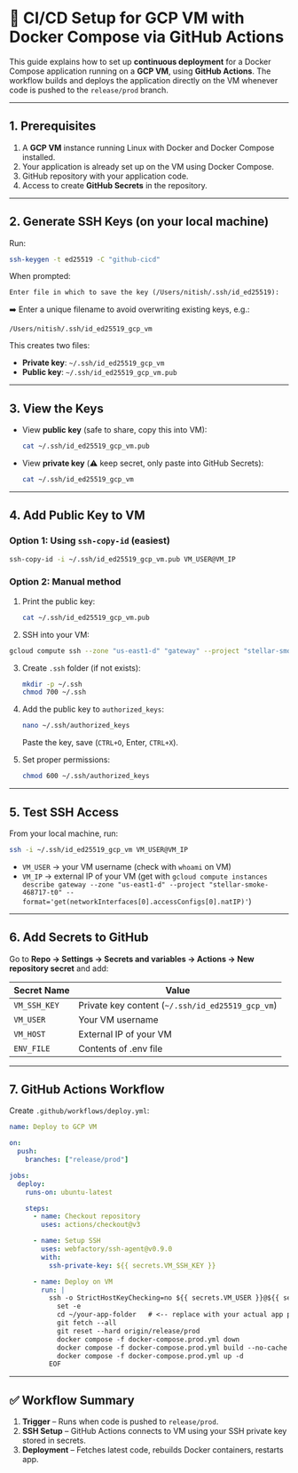 # 🚀 CI/CD Setup for GCP VM with Docker Compose via GitHub Actions

This guide explains how to set up **continuous deployment** for a Docker Compose application running on a **GCP VM**, using **GitHub Actions**. The workflow builds and deploys the application directly on the VM whenever code is pushed to the `release/prod` branch.

---

## 1. Prerequisites

1. A **GCP VM** instance running Linux with Docker and Docker Compose installed.
2. Your application is already set up on the VM using Docker Compose.
3. GitHub repository with your application code.
4. Access to create **GitHub Secrets** in the repository.

---

## 2. Generate SSH Keys (on your local machine)

Run:

```bash
ssh-keygen -t ed25519 -C "github-cicd"
```

When prompted:

```
Enter file in which to save the key (/Users/nitish/.ssh/id_ed25519):
```

➡️ Enter a unique filename to avoid overwriting existing keys, e.g.:

```
/Users/nitish/.ssh/id_ed25519_gcp_vm
```

This creates two files:

- **Private key**: `~/.ssh/id_ed25519_gcp_vm`
- **Public key**: `~/.ssh/id_ed25519_gcp_vm.pub`

---

## 3. View the Keys

- View **public key** (safe to share, copy this into VM):

  ```bash
  cat ~/.ssh/id_ed25519_gcp_vm.pub
  ```

- View **private key** (⚠️ keep secret, only paste into GitHub Secrets):

  ```bash
  cat ~/.ssh/id_ed25519_gcp_vm
  ```

---

## 4. Add Public Key to VM

### Option 1: Using `ssh-copy-id` (easiest)

```bash
ssh-copy-id -i ~/.ssh/id_ed25519_gcp_vm.pub VM_USER@VM_IP
```

### Option 2: Manual method

1. Print the public key:

   ```bash
   cat ~/.ssh/id_ed25519_gcp_vm.pub
   ```

2. SSH into your VM:

```bash
gcloud compute ssh --zone "us-east1-d" "gateway" --project "stellar-smoke-468717-t0"
```

3. Create `.ssh` folder (if not exists):

   ```bash
   mkdir -p ~/.ssh
   chmod 700 ~/.ssh
   ```

4. Add the public key to `authorized_keys`:

   ```bash
   nano ~/.ssh/authorized_keys
   ```

   Paste the key, save (`CTRL+O`, Enter, `CTRL+X`).

5. Set proper permissions:

   ```bash
   chmod 600 ~/.ssh/authorized_keys
   ```

---

## 5. Test SSH Access

From your local machine, run:

```bash
ssh -i ~/.ssh/id_ed25519_gcp_vm VM_USER@VM_IP
```

- `VM_USER` → your VM username (check with `whoami` on VM)
- `VM_IP` → external IP of your VM (get with `gcloud compute instances describe gateway --zone "us-east1-d" --project "stellar-smoke-468717-t0" --format='get(networkInterfaces[0].accessConfigs[0].natIP)'`)

---

## 6. Add Secrets to GitHub

Go to **Repo → Settings → Secrets and variables → Actions → New repository secret** and add:

| Secret Name  | Value                                            |
| ------------ | ------------------------------------------------ |
| `VM_SSH_KEY` | Private key content (`~/.ssh/id_ed25519_gcp_vm`) |
| `VM_USER`    | Your VM username                                 |
| `VM_HOST`    | External IP of your VM                           |
| `ENV_FILE`   | Contents of .env file                            |

---

## 7. GitHub Actions Workflow

Create `.github/workflows/deploy.yml`:

```yaml
name: Deploy to GCP VM

on:
  push:
    branches: ["release/prod"]

jobs:
  deploy:
    runs-on: ubuntu-latest

    steps:
      - name: Checkout repository
        uses: actions/checkout@v3

      - name: Setup SSH
        uses: webfactory/ssh-agent@v0.9.0
        with:
          ssh-private-key: ${{ secrets.VM_SSH_KEY }}

      - name: Deploy on VM
        run: |
          ssh -o StrictHostKeyChecking=no ${{ secrets.VM_USER }}@${{ secrets.VM_HOST }} << 'EOF'
            set -e
            cd ~/your-app-folder   # <-- replace with your actual app path
            git fetch --all
            git reset --hard origin/release/prod
            docker compose -f docker-compose.prod.yml down
            docker compose -f docker-compose.prod.yml build --no-cache
            docker compose -f docker-compose.prod.yml up -d
          EOF
```

---

## ✅ Workflow Summary

1. **Trigger** – Runs when code is pushed to `release/prod`.
2. **SSH Setup** – GitHub Actions connects to VM using your SSH private key stored in secrets.
3. **Deployment** – Fetches latest code, rebuilds Docker containers, restarts app.
